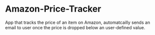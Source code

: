 # Amazon-Price-Tracker
App that tracks the price of an item on Amazon, automatcailly sends an email to user once the price is dropped below an user-defined value.
